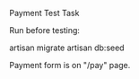 Payment Test Task

Run before testing:

artisan migrate
artisan db:seed

Payment form is on "/pay" page.